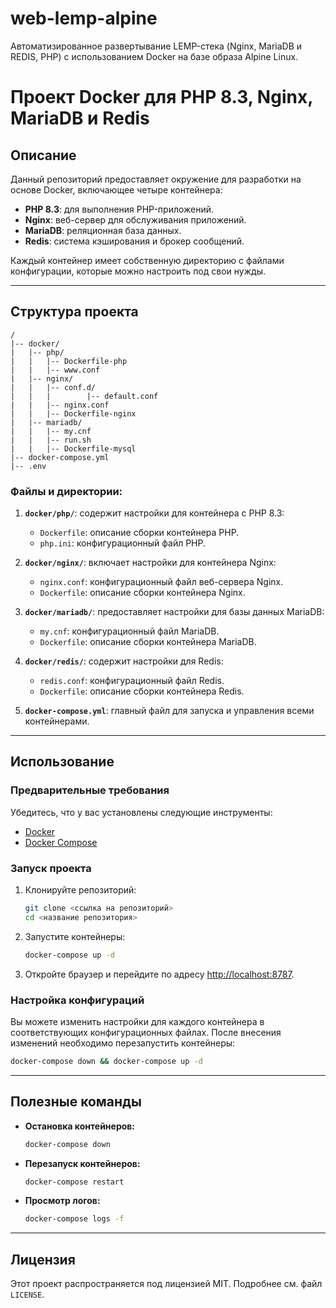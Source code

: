 # web-lemp-alpine
Автоматизированное развертывание LEMP-стека (Nginx, MariaDB и REDIS, PHP) с использованием Docker на базе образа Alpine Linux.

# Проект Docker для PHP 8.3, Nginx, MariaDB и Redis

## Описание
Данный репозиторий предоставляет окружение для разработки на основе Docker, включающее четыре контейнера:
- **PHP 8.3**: для выполнения PHP-приложений.
- **Nginx**: веб-сервер для обслуживания приложений.
- **MariaDB**: реляционная база данных.
- **Redis**: система кэширования и брокер сообщений.

Каждый контейнер имеет собственную директорию с файлами конфигурации, которые можно настроить под свои нужды.

---

## Структура проекта

```
/
|-- docker/
|   |-- php/
|   |   |-- Dockerfile-php
|   |   |-- www.conf
|   |-- nginx/
|   |   |-- conf.d/
|   |   |        |-- default.conf
|   |   |-- nginx.conf
|   |   |-- Dockerfile-nginx
|   |-- mariadb/
|   |   |-- my.cnf
|   |   |-- run.sh
|   |   |-- Dockerfile-mysql
|-- docker-compose.yml
|-- .env
```

### Файлы и директории:
1. **`docker/php/`**: содержит настройки для контейнера с PHP 8.3:
   - `Dockerfile`: описание сборки контейнера PHP.
   - `php.ini`: конфигурационный файл PHP.

2. **`docker/nginx/`**: включает настройки для контейнера Nginx:
   - `nginx.conf`: конфигурационный файл веб-сервера Nginx.
   - `Dockerfile`: описание сборки контейнера Nginx.

3. **`docker/mariadb/`**: предоставляет настройки для базы данных MariaDB:
   - `my.cnf`: конфигурационный файл MariaDB.
   - `Dockerfile`: описание сборки контейнера MariaDB.

4. **`docker/redis/`**: содержит настройки для Redis:
   - `redis.conf`: конфигурационный файл Redis.
   - `Dockerfile`: описание сборки контейнера Redis.

5. **`docker-compose.yml`**: главный файл для запуска и управления всеми контейнерами.

---

## Использование

### Предварительные требования
Убедитесь, что у вас установлены следующие инструменты:
- [Docker](https://www.docker.com/)
- [Docker Compose](https://docs.docker.com/compose/)

### Запуск проекта
1. Клонируйте репозиторий:
   ```bash
   git clone <ссылка на репозиторий>
   cd <название репозитория>
   ```

2. Запустите контейнеры:
   ```bash
   docker-compose up -d
   ```

3. Откройте браузер и перейдите по адресу [http://localhost:8787](http://localhost:8787).

### Настройка конфигураций
Вы можете изменить настройки для каждого контейнера в соответствующих конфигурационных файлах. После внесения изменений необходимо перезапустить контейнеры:
```bash
docker-compose down && docker-compose up -d
```

---

## Полезные команды

- **Остановка контейнеров:**
  ```bash
  docker-compose down
  ```

- **Перезапуск контейнеров:**
  ```bash
  docker-compose restart
  ```

- **Просмотр логов:**
  ```bash
  docker-compose logs -f
  ```

---

## Лицензия
Этот проект распространяется под лицензией MIT. Подробнее см. файл `LICENSE`.


